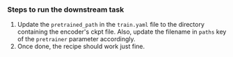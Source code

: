 ### Steps to run the downstream task
1. Update the `pretrained_path` in the `train.yaml` file to the directory containing the encoder's ckpt file. Also, update the filename in `paths` key of the `pretrainer` parameter accordingly.
1. Once done, the recipe should work just fine.